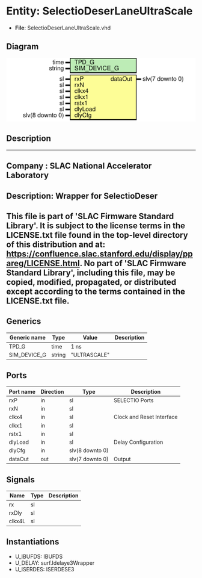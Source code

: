 # Entity: SelectioDeserLaneUltraScale

- **File**: SelectioDeserLaneUltraScale.vhd
## Diagram

![Diagram](SelectioDeserLaneUltraScale.svg "Diagram")
## Description

-----------------------------------------------------------------------------
 Company    : SLAC National Accelerator Laboratory
-----------------------------------------------------------------------------
 Description: Wrapper for SelectioDeser
-----------------------------------------------------------------------------
 This file is part of 'SLAC Firmware Standard Library'.
 It is subject to the license terms in the LICENSE.txt file found in the
 top-level directory of this distribution and at:
    https://confluence.slac.stanford.edu/display/ppareg/LICENSE.html.
 No part of 'SLAC Firmware Standard Library', including this file,
 may be copied, modified, propagated, or distributed except according to
 the terms contained in the LICENSE.txt file.
-----------------------------------------------------------------------------
## Generics

| Generic name | Type   | Value        | Description |
| ------------ | ------ | ------------ | ----------- |
| TPD_G        | time   | 1 ns         |             |
| SIM_DEVICE_G | string | "ULTRASCALE" |             |
## Ports

| Port name | Direction | Type            | Description               |
| --------- | --------- | --------------- | ------------------------- |
| rxP       | in        | sl              | SELECTIO Ports            |
| rxN       | in        | sl              |                           |
| clkx4     | in        | sl              | Clock and Reset Interface |
| clkx1     | in        | sl              |                           |
| rstx1     | in        | sl              |                           |
| dlyLoad   | in        | sl              | Delay Configuration       |
| dlyCfg    | in        | slv(8 downto 0) |                           |
| dataOut   | out       | slv(7 downto 0) | Output                    |
## Signals

| Name   | Type | Description |
| ------ | ---- | ----------- |
| rx     | sl   |             |
| rxDly  | sl   |             |
| clkx4L | sl   |             |
## Instantiations

- U_IBUFDS: IBUFDS
- U_DELAY: surf.Idelaye3Wrapper
- U_ISERDES: ISERDESE3
